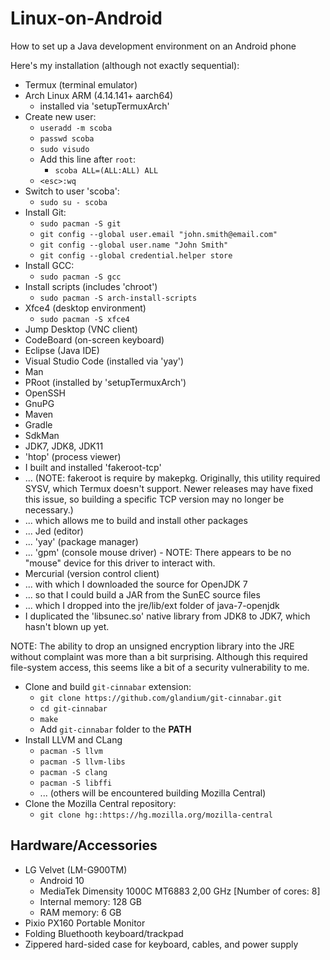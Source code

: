 # Linux-on-Android
How to set up a Java development environment on an Android phone

Here's my installation (although not exactly sequential):
* Termux (terminal emulator)
* Arch Linux ARM (4.14.141+ aarch64)
  * installed via 'setupTermuxArch'
* Create new user:
  * `useradd -m scoba`
  * `passwd scoba`
  * `sudo visudo`
  * Add this line after `root`:
    * `scoba ALL=(ALL:ALL) ALL`
  * `<esc>:wq`
* Switch to user 'scoba':
  * `sudo su - scoba`
* Install Git:
  * `sudo pacman -S git`
  * `git config --global user.email "john.smith@email.com"`
  * `git config --global user.name "John Smith"`
  * `git config --global credential.helper store`
* Install GCC:
  * `sudo pacman -S gcc`
* Install scripts (includes 'chroot')
  * `sudo pacman -S arch-install-scripts`
* Xfce4 (desktop environment)
  * `sudo pacman -S xfce4`
* Jump Desktop (VNC client)
* CodeBoard (on-screen keyboard)
* Eclipse (Java IDE)
* Visual Studio Code (installed via 'yay')
* Man
* PRoot (installed by 'setupTermuxArch')
* OpenSSH
* GnuPG
* Maven
* Gradle
* SdkMan
* JDK7, JDK8, JDK11
* 'htop' (process viewer)
* I built and installed 'fakeroot-tcp'
* ... (NOTE: fakeroot is require by makepkg. Originally, this utility required SYSV, which Termux doesn't support. Newer releases may have fixed this issue, so building a specific TCP version may no longer be necessary.)
* ... which allows me to build and install other packages
* ... Jed (editor)
* ... 'yay' (package manager)
* ... 'gpm' (console mouse driver) - NOTE: There appears to be no "mouse" device for this driver to interact with.
* Mercurial (version control client)
* ... with which I downloaded the source for OpenJDK 7
* ... so that I could build a JAR from the SunEC source files
* ... which I dropped into the jre/lib/ext folder of java-7-openjdk
* I duplicated the 'libsunec.so' native library from JDK8 to JDK7, which hasn't blown up yet.

NOTE: The ability to drop an unsigned encryption library into the JRE without complaint was more than a bit surprising. Although this required file-system access, this seems like a bit of a security vulnerability to me.

* Clone and build `git-cinnabar` extension:
  * `git clone https://github.com/glandium/git-cinnabar.git`
  * `cd git-cinnabar`
  * `make`
  * Add `git-cinnabar` folder to the **PATH**
* Install LLVM and CLang
  * `pacman -S llvm`
  * `pacman -S llvm-libs`
  * `pacman -S clang`
  * `pacman -S libffi`
  * ... (others will be encountered building Mozilla Central)
* Clone the Mozilla Central repository:
  * `git clone hg::https://hg.mozilla.org/mozilla-central`

## Hardware/Accessories
* LG Velvet (LM-G900TM)
  * Android 10
  * MediaTek Dimensity 1000C MT6883 2,00 GHz [Number of cores: 8]
  * Internal memory: 128 GB
  * RAM memory: 6 GB
* Pixio PX160 Portable Monitor
* Folding Bluethooth keyboard/trackpad
* Zippered hard-sided case for keyboard, cables, and power supply
